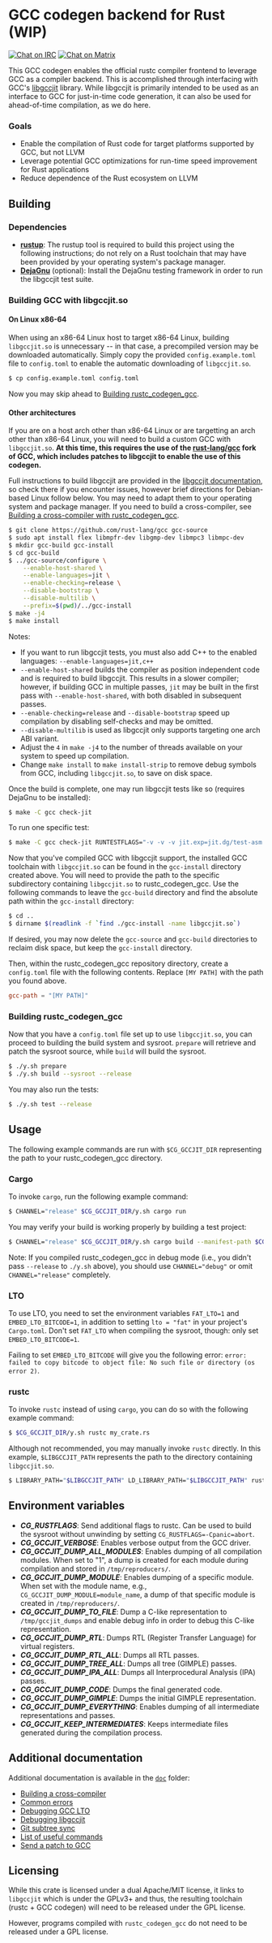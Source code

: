 # GCC codegen backend for Rust (WIP)

[![Chat on IRC](https://img.shields.io/badge/irc.libera.chat-%23rustc__codegen__gcc-blue.svg)](https://web.libera.chat/#rustc_codegen_gcc)
[![Chat on Matrix](https://img.shields.io/badge/matrix.org-%23rustc__codegen__gcc-blue.svg)](https://matrix.to/#/#rustc_codegen_gcc:matrix.org)

This GCC codegen enables the official rustc compiler frontend to leverage GCC as a compiler backend. This is accomplished through interfacing with GCC's [libgccjit](https://gcc.gnu.org/wiki/JIT) library. While libgccjit is primarily intended to be used as an interface to GCC for just-in-time code generation, it can also be used for ahead-of-time compilation, as we do here.

### Goals
* Enable the compilation of Rust code for target platforms supported by GCC, but not LLVM
* Leverage potential GCC optimizations for run-time speed improvement for Rust applications
* Reduce dependence of the Rust ecosystem on LLVM

## Building
### Dependencies
* **[rustup](https://www.rust-lang.org/tools/install)**: The rustup tool is required to build this project using the following instructions; do not rely on a Rust toolchain that may have been provided by your operating system's package manager.
* **[DejaGnu](https://www.gnu.org/software/dejagnu/#downloading)** (optional): Install the DejaGnu testing framework in order to run the libgccjit test suite.

### Building GCC with libgccjit.so
#### On Linux x86-64
When using an x86-64 Linux host to target x86-64 Linux, building `libgccjit.so` is unnecessary -- in that case, a precompiled version may be downloaded automatically. Simply copy the provided `config.example.toml` file to `config.toml` to enable the automatic downloading of `libgccjit.so`.
```bash
$ cp config.example.toml config.toml
```
Now you may skip ahead to [Building rustc_codegen_gcc](#building-rustc_codegen_gcc).

#### Other architectures
If you are on a host arch other than x86-64 Linux or are targetting an arch other than x86-64 Linux, you will need to build a custom GCC with `libgccjit.so`. **At this time, this requires the use of the [rust-lang/gcc](https://github.com/rust-lang/gcc) fork of GCC, which includes patches to libgccjit to enable the use of this codegen.**

Full instructions to build libgccjit are provided in the [libgccjit documentation](https://gcc.gnu.org/onlinedocs/jit/internals/index.html), so check there if you encounter issues, however brief directions for Debian-based Linux follow below. You may need to adapt them to your operating system and package manager. If you need to build a cross-compiler, see [Building a cross-compiler with rustc_codegen_gcc](./doc/cross.md).

```bash
$ git clone https://github.com/rust-lang/gcc gcc-source
$ sudo apt install flex libmpfr-dev libgmp-dev libmpc3 libmpc-dev
$ mkdir gcc-build gcc-install
$ cd gcc-build
$ ../gcc-source/configure \
    --enable-host-shared \
    --enable-languages=jit \
    --enable-checking=release \
    --disable-bootstrap \
    --disable-multilib \
    --prefix=$(pwd)/../gcc-install
$ make -j4
$ make install
```

Notes:
* If you want to run libgccjit tests, you must also add C++ to the enabled languages: `--enable-languages=jit,c++`
* `--enable-host-shared` builds the compiler as position independent code and is required to build libgccjit. This results in a slower compiler; however, if building GCC in multiple passes, `jit` may be built in the first pass with `--enable-host-shared`, with both disabled in subsequent passes.
* `--enable-checking=release` and `--disable-bootstrap` speed up compilation by disabling self-checks and may be omitted.
* `--disable-multilib` is used as libgccjit only supports targeting one arch ABI variant.
* Adjust the `4` in `make -j4` to the number of threads available on your system to speed up compilation.
* Change `make install` to `make install-strip` to remove debug symbols from GCC, including `libgccjit.so`, to save on disk space.

Once the build is complete, one may run libgccjit tests like so (requires DejaGnu to be installed):
```bash
$ make -C gcc check-jit
```
To run one specific test:
```bash
$ make -C gcc check-jit RUNTESTFLAGS="-v -v -v jit.exp=jit.dg/test-asm.cc"
```

Now that you've compiled GCC with libgccjit support, the installed GCC toolchain with `libgccjit.so` can be found in the `gcc-install` directory created above. You will need to provide the path to the specific subdirectory containing `libgccjit.so` to rustc_codegen_gcc. Use the following commands to leave the `gcc-build` directory and find the absolute path within the `gcc-install` directory:
```bash
$ cd ..
$ dirname $(readlink -f `find ./gcc-install -name libgccjit.so`)
```

If desired, you may now delete the `gcc-source` and `gcc-build` directories to reclaim disk space, but keep the `gcc-install` directory.

Then, within the rustc_codegen_gcc repository directory, create a `config.toml` file with the following contents. Replace `[MY PATH]` with the path you found above.
```toml
gcc-path = "[MY PATH]"
```

### Building rustc_codegen_gcc
Now that you have a `config.toml` file set up to use `libgccjit.so`, you can proceed to building the build system and sysroot. `prepare` will retrieve and patch the sysroot source, while `build` will build the sysroot.

```bash
$ ./y.sh prepare
$ ./y.sh build --sysroot --release
```

You may also run the tests:
```bash
$ ./y.sh test --release
```

## Usage
The following example commands are run with `$CG_GCCJIT_DIR` representing the path to your rustc_codegen_gcc directory. 
### Cargo
To invoke `cargo`, run the following example command:
```bash
$ CHANNEL="release" $CG_GCCJIT_DIR/y.sh cargo run
```

You may verify your build is working properly by building a test project:
 ```bash
$ CHANNEL="release" $CG_GCCJIT_DIR/y.sh cargo build --manifest-path $CG_GCCJIT_DIR/tests/hello-world/Cargo.toml
```

Note: If you compiled rustc_codegen_gcc in debug mode (i.e., you didn't pass `--release` to `./y.sh` above), you should use `CHANNEL="debug"` or omit `CHANNEL="release"` completely.

### LTO

To use LTO, you need to set the environment variables `FAT_LTO=1` and `EMBED_LTO_BITCODE=1`, in addition to setting `lto = "fat"` in your project's `Cargo.toml`.
Don't set `FAT_LTO` when compiling the sysroot, though: only set `EMBED_LTO_BITCODE=1`.

Failing to set `EMBED_LTO_BITCODE` will give you the following error: `error: failed to copy bitcode to object file: No such file or directory (os error 2)`.

### rustc

To invoke `rustc` instead of using `cargo`, you can do so with the following example command:

```bash
$ $CG_GCCJIT_DIR/y.sh rustc my_crate.rs
```

Although not recommended, you may manually invoke `rustc` directly. In this example, `$LIBGCCJIT_PATH` represents the path to the directory containing `libgccjit.so`.

```bash
$ LIBRARY_PATH="$LIBGCCJIT_PATH" LD_LIBRARY_PATH="$LIBGCCJIT_PATH" rustc +$(cat $CG_GCCJIT_DIR/rust-toolchain | grep 'channel' | cut -d '=' -f 2 | sed 's/"//g' | sed 's/ //g') -Zcodegen-backend=$CG_GCCJIT_DIR/target/release/librustc_codegen_gcc.so --sysroot $CG_GCCJIT_DIR/build_sysroot/sysroot my_crate.rs
```

## Environment variables

 * _**CG_RUSTFLAGS**_: Send additional flags to rustc. Can be used to build the sysroot without unwinding by setting `CG_RUSTFLAGS=-Cpanic=abort`.
 * _**CG_GCCJIT_VERBOSE**_: Enables verbose output from the GCC driver.
 * _**CG_GCCJIT_DUMP_ALL_MODULES**_: Enables dumping of all compilation modules. When set to "1", a dump is created for each module during compilation and stored in `/tmp/reproducers/`.
 * _**CG_GCCJIT_DUMP_MODULE**_: Enables dumping of a specific module. When set with the module name, e.g., `CG_GCCJIT_DUMP_MODULE=module_name`, a dump of that specific module is created in `/tmp/reproducers/`.
 * _**CG_GCCJIT_DUMP_TO_FILE**_: Dump a C-like representation to `/tmp/gccjit_dumps` and enable debug info in order to debug this C-like representation.
 * _**CG_GCCJIT_DUMP_RTL**_: Dumps RTL (Register Transfer Language) for virtual registers.
 * _**CG_GCCJIT_DUMP_RTL_ALL**_: Dumps all RTL passes.
 * _**CG_GCCJIT_DUMP_TREE_ALL**_: Dumps all tree (GIMPLE) passes.
 * _**CG_GCCJIT_DUMP_IPA_ALL**_: Dumps all Interprocedural Analysis (IPA) passes.
 * _**CG_GCCJIT_DUMP_CODE**_: Dumps the final generated code.
 * _**CG_GCCJIT_DUMP_GIMPLE**_: Dumps the initial GIMPLE representation.
 * _**CG_GCCJIT_DUMP_EVERYTHING**_: Enables dumping of all intermediate representations and passes.
 * _**CG_GCCJIT_KEEP_INTERMEDIATES**_: Keeps intermediate files generated during the compilation process.

## Additional documentation

Additional documentation is available in the [`doc`](./doc) folder:

 * [Building a cross-compiler](./doc/cross.md)
 * [Common errors](./doc/errors.md)
 * [Debugging GCC LTO](./doc/debugging-gcc-lto.md)
 * [Debugging libgccjit](./doc/debugging-libgccjit.md)
 * [Git subtree sync](./doc/subtree.md)
 * [List of useful commands](./doc/tips.md)
 * [Send a patch to GCC](./doc/sending-gcc-patch.md)

## Licensing

While this crate is licensed under a dual Apache/MIT license, it links to `libgccjit` which is under the GPLv3+ and thus, the resulting toolchain (rustc + GCC codegen) will need to be released under the GPL license.

However, programs compiled with `rustc_codegen_gcc` do not need to be released under a GPL license.
